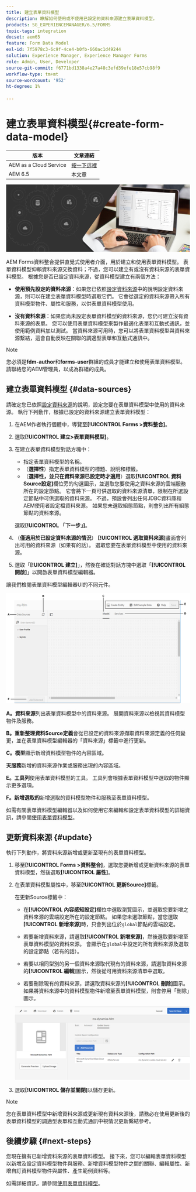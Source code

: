 ```yaml
---
title: 建立表單資料模型
description: 瞭解如何使用或不使用已設定的資料來源建立表單資料模型。
products: SG_EXPERIENCEMANAGER/6.5/FORMS
topic-tags: integration
docset: aem65
feature: Form Data Model
exl-id: 7f5978c3-6c9f-4ce4-b0fb-660ac1d49244
solution: Experience Manager, Experience Manager Forms
role: Admin, User, Developer
source-git-commit: f6771bd1338a4e27a48c3efd39efe18e57cb98f9
workflow-type: tm+mt
source-wordcount: '952'
ht-degree: 1%

---
```


# 建立表單資料模型{#create-form-data-model}

| 版本 | 文章連結 |
| -------- | ---------------------------- |
| AEM as a Cloud Service  | [按一下這裡](https://experienceleague.adobe.com/docs/experience-manager-cloud-service/content/forms/integrate/use-form-data-model/create-form-data-models.html) |
| AEM 6.5 | 本文章 |


![hero-image](do-not-localize/data-integration.png)

AEM Forms資料整合提供直覺式使用者介面，用於建立和使用表單資料模型。 表單資料模型仰賴資料來源交換資料；不過，您可以建立有或沒有資料來源的表單資料模型。 根據您是否已設定資料來源，從資料模型建立有兩個方法：

* **使用預先設定的資料來源**：如果您已依照[設定資料來源](../../forms/using/configure-data-sources.md)中的說明設定資料來源，則可以在建立表單資料模型時選取它們。 它會從選定的資料來源帶入所有資料模型物件、屬性和服務，以供表單資料模型使用。

* **沒有資料來源**：如果您尚未設定表單資料模型的資料來源，您仍可建立沒有資料來源的表單。 您可以使用表單資料模型來製作最適化表單和互動式通訊，並使用範例資料加以測試。 當資料來源可用時，您可以將表單資料模型與資料來源繫結，這會自動反映在關聯的調適型表單和互動式通訊中。

>[!NOTE]
>
>您必須是&#x200B;**fdm-author**&#x200B;和&#x200B;**forms-user**&#x200B;群組的成員才能建立和使用表單資料模型。 請聯絡您的AEM管理員，以成為群組的成員。

## 建立表單資料模型 {#data-sources}

請確定您已依照[設定資料來源](../../forms/using/configure-data-sources.md)的說明，設定您要在表單資料模型中使用的資料來源。 執行下列動作，根據已設定的資料來源建立表單資料模型：

1. 在AEM作者執行個體中，導覽至&#x200B;**[!UICONTROL Forms >資料整合]**。
1. 選取&#x200B;**[!UICONTROL 建立>表單資料模型]**。
1. 在建立表單資料模型對話方塊中：

   * 指定表單資料模型的名稱。
   * （**選擇性**）指定表單資料模型的標題、說明和標籤。
   * （**選擇性，並只在資料來源已設定時才適用**）選取&#x200B;**[!UICONTROL 資料Source設定]**&#x200B;欄位旁的勾選圖示，並選取您要使用之資料來源的雲端服務所在的設定節點。 它會將下一頁可供選取的資料來源清單，限制在所選設定節點中可供選取的資料來源。 不過，預設會列出任何JDBC資料庫和AEM使用者設定檔資料來源。 如果您未選取組態節點，則會列出所有組態節點的資料來源。

   選取&#x200B;**[!UICONTROL 「下一步」]**。

1. （**僅適用於已設定資料來源的情況**） **[!UICONTROL 選取資料來源]**&#x200B;畫面會列出可用的資料來源（如果有的話）。 選取您要在表單資料模型中使用的資料來源。
1. 選取「**[!UICONTROL 建立]**」，然後在確認對話方塊中選取「**[!UICONTROL 開啟]**」以開啟表單資料模型編輯器。

讓我們檢閱表單資料模型編輯器UI的不同元件。

![具有三個資料來源的表單資料模型 — RESTful服務、AEM使用者設定檔和RDBMS](assets/fdm-ui.png)

**A。資料來源**&#x200B;列出表單資料模型中的資料來源。 展開資料來源以檢視其資料模型物件及服務。

**B。重新整理資料Source定義**&#x200B;會從已設定的資料來源擷取資料來源定義的任何變更，並在表單資料模型編輯器的「資料來源」標籤中進行更新。

**C。模型**&#x200B;顯示新增資料模型物件的內容區域。

**天服務**&#x200B;新增的資料來源作業或服務出現的內容區域。

**E。工具列**&#x200B;使用表單資料模型的工具。 工具列會根據表單資料模型中選取的物件顯示更多選項。

**F。新增選取的**&#x200B;新增選取的資料模型物件和服務至表單資料模型。

如需有關表單資料模型編輯器以及如何使用它來編輯和設定表單資料模型的詳細資訊，請參閱[使用表單資料模型](../../forms/using/work-with-form-data-model.md)。

## 更新資料來源 {#update}

執行下列動作，將資料來源新增或更新至現有的表單資料模型。

1. 移至&#x200B;**[!UICONTROL Forms >資料整合]**，選取您要新增或更新資料來源的表單資料模型，然後選取&#x200B;**[!UICONTROL 屬性]**。
1. 在表單資料模型屬性中，移至&#x200B;**[!UICONTROL 更新Source]**&#x200B;標籤。

   在更新Source標籤中：

   * 在&#x200B;**[!UICONTROL 內容感知設定]**&#x200B;欄位中選取瀏覽圖示，並選取您要新增之資料來源的雲端設定所在的設定節點。 如果您未選取節點，當您選取&#x200B;**[!UICONTROL 新增來源]**&#x200B;時，只會列出位於`global`節點的雲端設定。

   * 若要新增資料來源，請選取&#x200B;**[!UICONTROL 新增來源]**，然後選取要新增至表單資料模型的資料來源。 會顯示在`global`中設定的所有資料來源及選取的設定節點（若有的話）。

   * 若要以相同型別的另一個資料來源取代現有的資料來源，請選取資料來源的&#x200B;**[!UICONTROL 編輯]**&#x200B;圖示，然後從可用資料來源清單中選取。
   * 若要刪除現有的資料來源，請選取資料來源的&#x200B;**[!UICONTROL 刪除]**&#x200B;圖示。 如果將資料來源中的資料模型物件新增至表單資料模型，則會停用「刪除」圖示。

   ![fdm-properties](assets/fdm-properties.png)

1. 選取&#x200B;**[!UICONTROL 儲存並關閉]**&#x200B;以儲存更新。

>[!NOTE]
>
>您在表單資料模型中新增資料來源或更新現有資料來源後，請務必在使用更新後的表單資料模型的調適型表單和互動式通訊中視情況更新繫結參考。

## 後續步驟 {#next-steps}

您現在擁有已新增資料來源的表單資料模型。 接下來，您可以編輯表單資料模型以新增及設定資料模型物件與服務、新增資料模型物件之間的關聯、編輯屬性、新增自訂資料模型物件與屬性、產生範例資料等。

如需詳細資訊，請參閱[使用表單資料模型](../../forms/using/work-with-form-data-model.md)。
